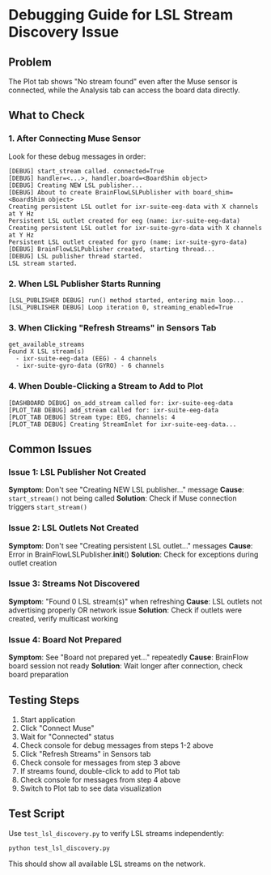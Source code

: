 # Debugging Guide for LSL Stream Discovery Issue

## Problem
The Plot tab shows "No stream found" even after the Muse sensor is connected, while the Analysis tab can access the board data directly.

## What to Check

### 1. After Connecting Muse Sensor

Look for these debug messages in order:

```
[DEBUG] start_stream called. connected=True
[DEBUG] handler=<...>, handler.board=<BoardShim object>
[DEBUG] Creating NEW LSL publisher...
[DEBUG] About to create BrainFlowLSLPublisher with board_shim=<BoardShim object>
Creating persistent LSL outlet for ixr-suite-eeg-data with X channels at Y Hz
Persistent LSL outlet created for eeg (name: ixr-suite-eeg-data)
Creating persistent LSL outlet for ixr-suite-gyro-data with X channels at Y Hz
Persistent LSL outlet created for gyro (name: ixr-suite-gyro-data)
[DEBUG] BrainFlowLSLPublisher created, starting thread...
[DEBUG] LSL publisher thread started.
LSL stream started.
```

### 2. When LSL Publisher Starts Running

```
[LSL_PUBLISHER DEBUG] run() method started, entering main loop...
[LSL_PUBLISHER DEBUG] Loop iteration 0, streaming_enabled=True
```

### 3. When Clicking "Refresh Streams" in Sensors Tab

```
get_available_streams
Found X LSL stream(s)
  - ixr-suite-eeg-data (EEG) - 4 channels
  - ixr-suite-gyro-data (GYRO) - 6 channels
```

### 4. When Double-Clicking a Stream to Add to Plot

```
[DASHBOARD DEBUG] on_add_stream called for: ixr-suite-eeg-data
[PLOT_TAB DEBUG] add_stream called for: ixr-suite-eeg-data
[PLOT_TAB DEBUG] Stream type: EEG, channels: 4
[PLOT_TAB DEBUG] Creating StreamInlet for ixr-suite-eeg-data...
```

## Common Issues

### Issue 1: LSL Publisher Not Created
**Symptom**: Don't see "Creating NEW LSL publisher..." message
**Cause**: `start_stream()` not being called
**Solution**: Check if Muse connection triggers `start_stream()`

### Issue 2: LSL Outlets Not Created
**Symptom**: Don't see "Creating persistent LSL outlet..." messages
**Cause**: Error in BrainFlowLSLPublisher.__init__()
**Solution**: Check for exceptions during outlet creation

### Issue 3: Streams Not Discovered
**Symptom**: "Found 0 LSL stream(s)" when refreshing
**Cause**: LSL outlets not advertising properly OR network issue
**Solution**: Check if outlets were created, verify multicast working

### Issue 4: Board Not Prepared
**Symptom**: See "Board not prepared yet..." repeatedly
**Cause**: BrainFlow board session not ready
**Solution**: Wait longer after connection, check board preparation

## Testing Steps

1. Start application
2. Click "Connect Muse"
3. Wait for "Connected" status
4. Check console for debug messages from steps 1-2 above
5. Click "Refresh Streams" in Sensors tab
6. Check console for messages from step 3 above
7. If streams found, double-click to add to Plot tab
8. Check console for messages from step 4 above
9. Switch to Plot tab to see data visualization

## Test Script

Use `test_lsl_discovery.py` to verify LSL streams independently:
```bash
python test_lsl_discovery.py
```

This should show all available LSL streams on the network.

